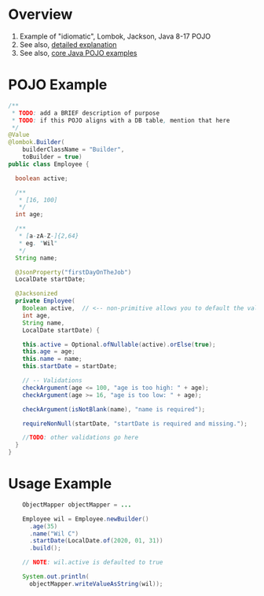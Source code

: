 # Overview
1. Example of "idiomatic", Lombok, Jackson, Java 8-17 POJO
1. See also, [detailed explanation](./pojos.lombok.java8_17.md)
1. See also, [core Java POJO examples](./pojos.core.java8_17.md)

# POJO Example
```java
/**
 * TODO: add a BRIEF description of purpose
 * TODO: if this POJO aligns with a DB table, mention that here
 */
@Value
@lombok.Builder(
    builderClassName = "Builder",
    toBuilder = true)
public class Employee {

  boolean active;

  /**
   * [16, 100]
   */
  int age;

  /**
   * [a-zA-Z-]{2,64}
   * eg. "Wil"
   */
  String name;

  @JsonProperty("firstDayOnTheJob")
  LocalDate startDate;

  @Jacksonized
  private Employee(
    Boolean active,  // <-- non-primitive allows you to default the value (see below)
    int age,
    String name,
    LocalDate startDate) {

    this.active = Optional.ofNullable(active).orElse(true);
    this.age = age;
    this.name = name;
    this.startDate = startDate;

    // -- Validations
    checkArgument(age <= 100, "age is too high: " + age);
    checkArgument(age >= 16, "age is too low: " + age);

    checkArgument(isNotBlank(name), "name is required");

    requireNonNull(startDate, "startDate is required and missing.");

    //TODO: other validations go here
  }
}
```

# Usage Example
```java
    ObjectMapper objectMapper = ...

    Employee wil = Employee.newBuilder()
      .age(35)
      .name("Wil C")
      .startDate(LocalDate.of(2020, 01, 31))
      .build();

    // NOTE: wil.active is defaulted to true

    System.out.println(
      objectMapper.writeValueAsString(wil));
```
